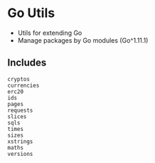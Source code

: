 # Go Utils
* Utils for extending Go
* Manage packages by Go modules (Go^1.11.1)

## Includes
```
cryptos
currencies
erc20
ids
pages
requests
slices
sqls
times
sizes
xstrings
maths
versions
```
